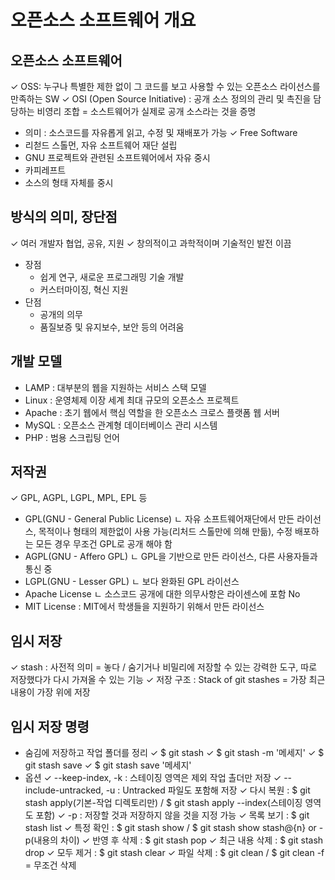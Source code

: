 # 오픈소스 소프트웨어 개요

## 오픈소스 소프트웨어
 ✓ OSS: 누구나 특별한 제한 없이 그 코드를 보고 사용할 수 있는 오픈소스 라이선스를 만족하는 SW
 ✓ OSI (Open Source Initiative) : 공개 소스 정의의 관리 및 촉진을 담당하는 비영리 조합
                                   = 소스트웨어가 실제로 공개 소스라는 것을 증명
  - 의미 : 소스코드를 자유롭게 읽고, 수정 및 재배포가 가능
 ✓ Free Software 
  - 리첟드 스톨먼, 자유 소프트웨어 재단 설립
  - GNU 프로젝트와 관련된 소프트웨어에서 자유 중시
  - 카피레프트 
  - 소스의 형태 자체를 중시
## 방식의 의미, 장단점
✓  여러 개발자 협업, 공유, 지원
✓ 창의적이고 과학적이며 기술적인 발전 이끔
 - 장점
   - 쉽게 연구, 새로운 프로그래밍 기술 개발
   - 커스터마이징, 혁신 지원
 - 단점
   - 공개의 의무
   - 품질보증 및 유지보수, 보안 등의 어려움
## 개발 모델
 - LAMP : 대부분의 웹을 지원하는 서비스 스택 모델
 - Linux : 운영체제 이장 세계 최대 규모의 오픈소스 프로젝트
 - Apache : 초기 웹에서 핵심 역할을 한 오픈소스 크로스 플랫폼 웹 서버
 - MySQL : 오픈소스 관계형 데이터베이스 관리 시스템
 - PHP : 범용 스크립팅 언어
 ## 저작권
 ✓ GPL, AGPL, LGPL, MPL, EPL 등
 - GPL(GNU - General Public License) 
     ㄴ 자유 소프트웨어재단에서 만든 라이선스, 목적이나 형태의 제한없이 사용 가능(리처드 스톨만에 의해 만듦), 수정 배포하는 모든 경우 무조건 GPL로 공개 해야 함
 - AGPL(GNU - Affero GPL) 
    ㄴ GPL을 기반으로 만든 라이선스, 다른 사용자들과 통신 중
 - LGPL(GNU - Lesser GPL)
     ㄴ 보다 완화된 GPL 라이선스
 - Apache License 
    ㄴ 소스코드 공개에 대한 의무사항은 라이센스에 포함 No 
 - MIT License : MIT에서 학생들을 지원하기 위해서 만든 라이선스
 ##  임시 저장
 ✓ stash : 사전적 의미 = 놓다 / 숨기거나 비밀리에 저장할 수 있는 강력한 도구, 따로 저장했다가 다시 가져올 수 있는 기능
 ✓ 저장 구조 : Stack of git stashes = 가장 최근 내용이 가장 위에 저장
 ## 임시 저장 명령
 - 숨김에 저장하고 작업 폴더를 정리
  ✓ $ git stash
  ✓ $ git stash -m '메세지'
  ✓ $ git stash save
  ✓ $ git stash save '메세지'
 - 옵션 
  ✓ --keep-index, -k : 스테이징 영역은 제외 작업 촐더만 저장
  ✓ --include-untracked, -u : Untracked 파일도 포함해 저장
  ✓  다시 복원 : $ git stash apply(기본-작업 디렉토리만) / $ git stash apply --index(스테이징 영역도 포함)
  ✓ -p : 저장할 것과 저장하지 않을 것을 지정 가능
  ✓ 목록 보기 : $ git stash list
  ✓ 특정 확인 : $ git stash show / $ git stash show stash@{n} or -p(내용의 차이)
  ✓ 반영 후 삭제 : $ git stash pop
  ✓ 최근 내용 삭제 :  $ git stash drop
  ✓ 모두 제거 : $ git stash clear
  ✓ 파일 삭제 : $ git clean / $ git clean -f = 무조건 삭제